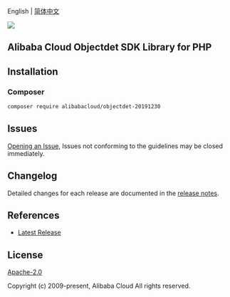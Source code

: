 English | [简体中文](README-CN.md)

![](https://aliyunsdk-pages.alicdn.com/icons/AlibabaCloud.svg)

## Alibaba Cloud Objectdet SDK Library for PHP

## Installation

### Composer

```bash
composer require alibabacloud/objectdet-20191230
```

## Issues

[Opening an Issue](https://github.com/aliyun/alibabacloud-sdk/issues/new), Issues not conforming to the guidelines may be closed immediately.

## Changelog

Detailed changes for each release are documented in the [release notes](./ChangeLog.txt).

## References

* [Latest Release](https://github.com/aliyun/alibabacloud-sdk)

## License

[Apache-2.0](http://www.apache.org/licenses/LICENSE-2.0)

Copyright (c) 2009-present, Alibaba Cloud All rights reserved.
